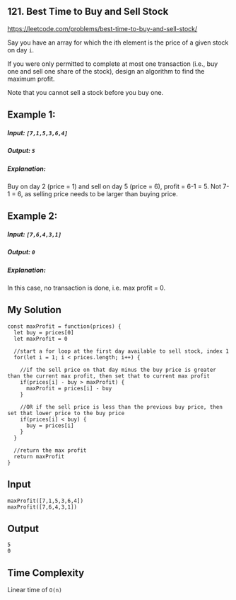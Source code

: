 ## 121. Best Time to Buy and Sell Stock
https://leetcode.com/problems/best-time-to-buy-and-sell-stock/

Say you have an array for which the ith element is the price of a given stock on day `i`.

If you were only permitted to complete at most one transaction (i.e., buy one and sell one share of the stock), design an algorithm to find the maximum profit.

Note that you cannot sell a stock before you buy one.

## Example 1:

##### Input: `[7,1,5,3,6,4]`
##### Output: `5`
##### Explanation: 
Buy on day 2 (price = 1) and sell on day 5 (price = 6), profit = 6-1 = 5.
             Not 7-1 = 6, as selling price needs to be larger than buying price.
## Example 2:

##### Input: `[7,6,4,3,1]`
##### Output: `0`
##### Explanation: 
In this case, no transaction is done, i.e. max profit = 0.
## My Solution 

```
const maxProfit = function(prices) {
  let buy = prices[0]
  let maxProfit = 0
  
  //start a for loop at the first day available to sell stock, index 1
  for(let i = 1; i < prices.length; i++) {
  
    //if the sell price on that day minus the buy price is greater than the current max profit, then set that to current max profit
    if(prices[i] - buy > maxProfit) {
      maxProfit = prices[i] - buy
    }
    
    //OR if the sell price is less than the previous buy price, then set that lower price to the buy price
    if(prices[i] < buy) {
      buy = prices[i]
    }
  }
  
  //return the max profit
  return maxProfit
}
```

## Input
```
maxProfit([7,1,5,3,6,4])
maxProfit([7,6,4,3,1])
```
## Output
```
5
0
```
## Time Complexity

Linear time of `O(n)`


